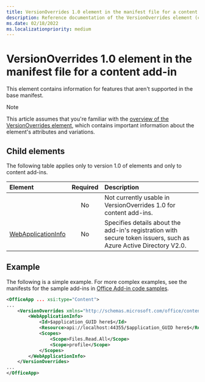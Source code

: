 ```yaml
---
title: VersionOverrides 1.0 element in the manifest file for a content add-in
description: Reference documentation of the VersionOverrides element (content) for Office Add-ins manifest (XML) files.
ms.date: 02/18/2022
ms.localizationpriority: medium
---
```


# VersionOverrides 1.0 element in the manifest file for a content add-in

This element contains information for features that aren't supported in the base manifest.

> [!NOTE]
> This article assumes that you're familiar with the [overview of the VersionOverrides element](versionoverrides.md), which contains important information about the element's attributes and variations.

## Child elements

The following table applies only to version 1.0 of **<VersionOverrides>** elements and only to content add-ins.

|  Element |  Required  |  Description  |
|:-----|:-----:|:-----|
|  **<VersionOverrides>**    |  No  | Not currently usable in VersionOverrides 1.0 for content add-ins. |
|  [WebApplicationInfo](webapplicationinfo.md)    |  No  | Specifies details about the add-in's registration with secure token issuers, such as Azure Active Directory V2.0. |

## Example

The following is a simple example. For more complex examples, see the manifests for the sample add-ins in [Office Add-in code samples](https://github.com/OfficeDev/PnP-OfficeAddins).

```xml
<OfficeApp ... xsi:type="Content">
...
    <VersionOverrides xmlns="http://schemas.microsoft.com/office/contentappversionoverrides" xsi:type="VersionOverridesV1_0">
        <WebApplicationInfo>
            <Id>$application_GUID here$</Id>
            <Resource>api://localhost:44355/$application_GUID here$</Resource>
            <Scopes>
                <Scope>Files.Read.All</Scope>
                <Scope>profile</Scope>
            </Scopes>
        </WebApplicationInfo>
    </VersionOverrides>
...
</OfficeApp>
```
